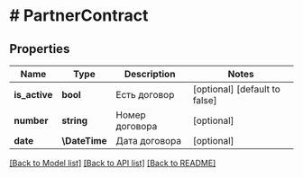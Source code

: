 # # PartnerContract

## Properties

Name | Type | Description | Notes
------------ | ------------- | ------------- | -------------
**is_active** | **bool** | Есть договор | [optional] [default to false]
**number** | **string** | Номер договора | [optional]
**date** | **\DateTime** | Дата договора | [optional]

[[Back to Model list]](../../README.md#models) [[Back to API list]](../../README.md#endpoints) [[Back to README]](../../README.md)
